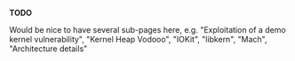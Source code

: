 __TODO__


Would be nice to have several sub-pages here, e.g. "Exploitation of a demo kernel vulnerability", "Kernel Heap Vodooo", "IOKit", "libkern", "Mach", "Architecture details"